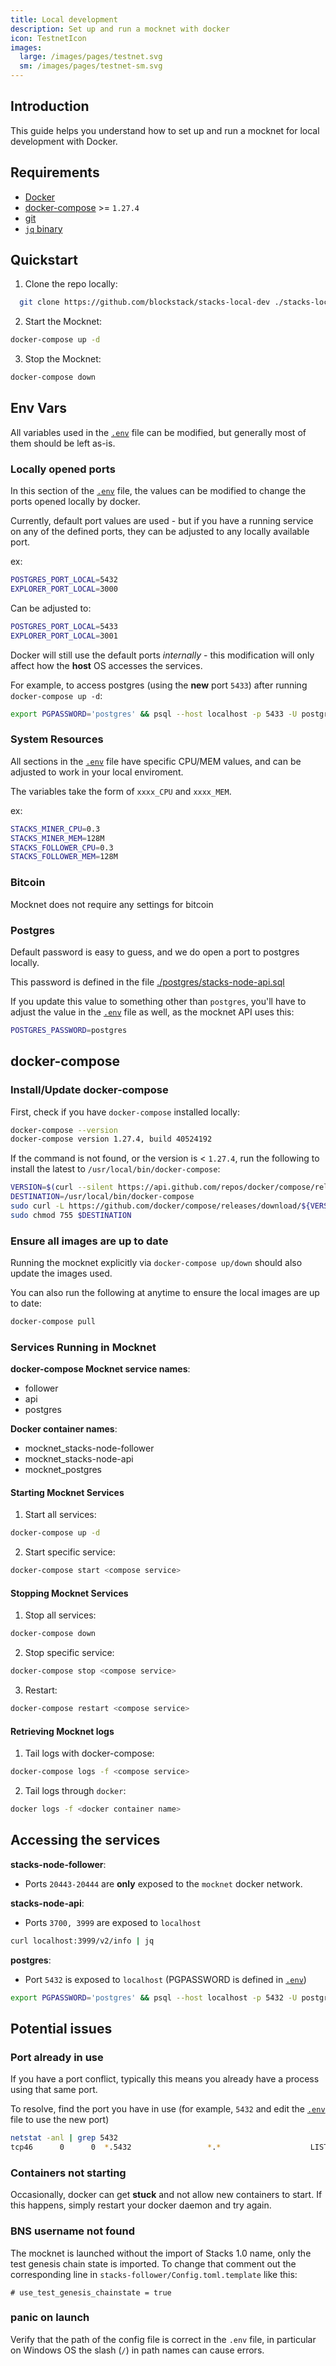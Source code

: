 ```yaml
---
title: Local development
description: Set up and run a mocknet with docker
icon: TestnetIcon
images:
  large: /images/pages/testnet.svg
  sm: /images/pages/testnet-sm.svg
---
```


## Introduction

This guide helps you understand how to set up and run a mocknet for local development with Docker.

## Requirements

- [Docker](https://docs.docker.com/get-docker/)
- [docker-compose](https://github.com/docker/compose/releases/) >= `1.27.4`
- [git](https://git-scm.com/downloads)
- [`jq` binary](https://stedolan.github.io/jq/download/)

## Quickstart

1. Clone the repo locally:

```bash
  git clone https://github.com/blockstack/stacks-local-dev ./stacks-local-dev && cd ./stacks-local-dev
```

2. Start the Mocknet:

```bash
docker-compose up -d
```

3. Stop the Mocknet:

```bash
docker-compose down
```

## Env Vars

All variables used in the [`.env`](https://github.com/blockstack/stacks-local-dev/blob/master/.env) file can be modified, but generally most of them should be left as-is.

### Locally opened ports

In this section of the [`.env`](https://github.com/blockstack/stacks-local-dev/blob/master/.env) file, the values can be modified to change the ports opened locally by docker.

Currently, default port values are used - but if you have a running service on any of the defined ports, they can be adjusted to any locally available port.

ex:

```bash
POSTGRES_PORT_LOCAL=5432
EXPLORER_PORT_LOCAL=3000
```

Can be adjusted to:

```bash
POSTGRES_PORT_LOCAL=5433
EXPLORER_PORT_LOCAL=3001
```

Docker will still use the default ports _internally_ - this modification will only affect how the **host** OS accesses the services.

For example, to access postgres (using the **new** port `5433`) after running `docker-compose up -d`:

```bash
export PGPASSWORD='postgres' && psql --host localhost -p 5433 -U postgres -d stacks_node_api
```

### System Resources

All sections in the [`.env`](https://github.com/blockstack/stacks-local-dev/blob/master/.env) file have specific CPU/MEM values, and can be adjusted to work in your local enviroment.

The variables take the form of `xxxx_CPU` and `xxxx_MEM`.

ex:

```bash
STACKS_MINER_CPU=0.3
STACKS_MINER_MEM=128M
STACKS_FOLLOWER_CPU=0.3
STACKS_FOLLOWER_MEM=128M
```

### Bitcoin

Mocknet does not require any settings for bitcoin

### Postgres

Default password is easy to guess, and we do open a port to postgres locally.

This password is defined in the file [./postgres/stacks-node-api.sql](https://github.com/blockstack/stacks-local-dev/blob/master/postgres/stacks-node-api.sql#L1)

If you update this value to something other than `postgres`, you'll have to adjust the value in the [`.env`](https://github.com/blockstack/stacks-local-dev/blob/master/.env) file as well, as the mocknet API uses this:

```bash
POSTGRES_PASSWORD=postgres
```

## docker-compose

### Install/Update docker-compose

First, check if you have `docker-compose` installed locally:

```bash
docker-compose --version
docker-compose version 1.27.4, build 40524192
```

If the command is not found, or the version is < `1.27.4`, run the following to install the latest to `/usr/local/bin/docker-compose`:

```bash
VERSION=$(curl --silent https://api.github.com/repos/docker/compose/releases/latest | jq .name -r)
DESTINATION=/usr/local/bin/docker-compose
sudo curl -L https://github.com/docker/compose/releases/download/${VERSION}/docker-compose-$(uname -s)-$(uname -m) -o $DESTINATION
sudo chmod 755 $DESTINATION
```

### Ensure all images are up to date

Running the mocknet explicitly via `docker-compose up/down` should also update the images used.

You can also run the following at anytime to ensure the local images are up to date:

```bash
docker-compose pull
```


### Services Running in Mocknet

**docker-compose Mocknet service names**:

- follower
- api
- postgres

**Docker container names**:

- mocknet_stacks-node-follower
- mocknet_stacks-node-api
- mocknet_postgres

#### Starting Mocknet Services

1. Start all services:

```bash
docker-compose up -d
```

2. Start specific service:

```bash
docker-compose start <compose service>
```

#### Stopping Mocknet Services

1. Stop all services:

```bash
docker-compose down
```

2. Stop specific service:

```bash
docker-compose stop <compose service>
```

3. Restart:

```bash
docker-compose restart <compose service>
```

#### Retrieving Mocknet logs

1. Tail logs with docker-compose:

```bash
docker-compose logs -f <compose service>
```

2. Tail logs through `docker`:

```bash
docker logs -f <docker container name>
```

## Accessing the services

**stacks-node-follower**:

- Ports `20443-20444` are **only** exposed to the `mocknet` docker network.

**stacks-node-api**:

- Ports `3700, 3999` are exposed to `localhost`

```bash
curl localhost:3999/v2/info | jq
```

**postgres**:

- Port `5432` is exposed to `localhost` (PGPASSWORD is defined in [`.env`](https://github.com/blockstack/stacks-local-dev/blob/master/.env))

```bash
export PGPASSWORD='postgres' && psql --host localhost -p 5432 -U postgres -d stacks_node_api
```

## Potential issues

### Port already in use

If you have a port conflict, typically this means you already have a process using that same port.

To resolve, find the port you have in use (for example, `5432` and edit the [`.env`](https://github.com/blockstack/stacks-local-dev/blob/master/.env) file to use the new port)

```bash
netstat -anl | grep 5432
tcp46      0      0  *.5432                 *.*                    LISTEN
```

### Containers not starting

Occasionally, docker can get **stuck** and not allow new containers to start. If this happens, simply restart your docker daemon and try again.

### BNS username not found

The mocknet is launched without the import of Stacks 1.0 name, only the test genesis chain state is imported. To change that comment out the corresponding line in `stacks-follower/Config.toml.template` like this:

```
# use_test_genesis_chainstate = true
```

### panic on launch

Verify that the path of the config file is correct in the `.env` file, in particular on Windows OS the slash (`/`) in path names can cause errors.
